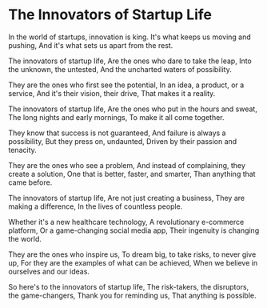 # The Innovators of Startup Life

In the world of startups, innovation is king.
It's what keeps us moving and pushing,
And it's what sets us apart from the rest.

The innovators of startup life,
Are the ones who dare to take the leap,
Into the unknown, the untested,
And the uncharted waters of possibility.

They are the ones who first see the potential,
In an idea, a product, or a service,
And it's their vision, their drive,
That makes it a reality.

The innovators of startup life,
Are the ones who put in the hours and sweat,
The long nights and early mornings,
To make it all come together.

They know that success is not guaranteed,
And failure is always a possibility,
But they press on, undaunted,
Driven by their passion and tenacity.

They are the ones who see a problem,
And instead of complaining, they create a solution,
One that is better, faster, and smarter,
Than anything that came before.

The innovators of startup life,
Are not just creating a business,
They are making a difference,
In the lives of countless people.

Whether it's a new healthcare technology,
A revolutionary e-commerce platform,
Or a game-changing social media app,
Their ingenuity is changing the world.

They are the ones who inspire us,
To dream big, to take risks, to never give up,
For they are the examples of what can be achieved,
When we believe in ourselves and our ideas.

So here's to the innovators of startup life,
The risk-takers, the disruptors, the game-changers,
Thank you for reminding us,
That anything is possible.